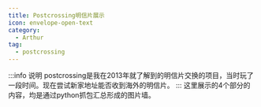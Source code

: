```yaml
---
title: Postcrossing明信片展示
icon: envelope-open-text
category:
  - Arthur
tag:
  - postcrossing
---
```


:::info 说明
postcrossing是我在2013年就了解到的明信片交换的项目，当时玩了一段时间。现在尝试新家地址能否收到海外的明信片。
:::
这里展示的4个部分的内容，均是通过python抓包汇总形成的图片墙。